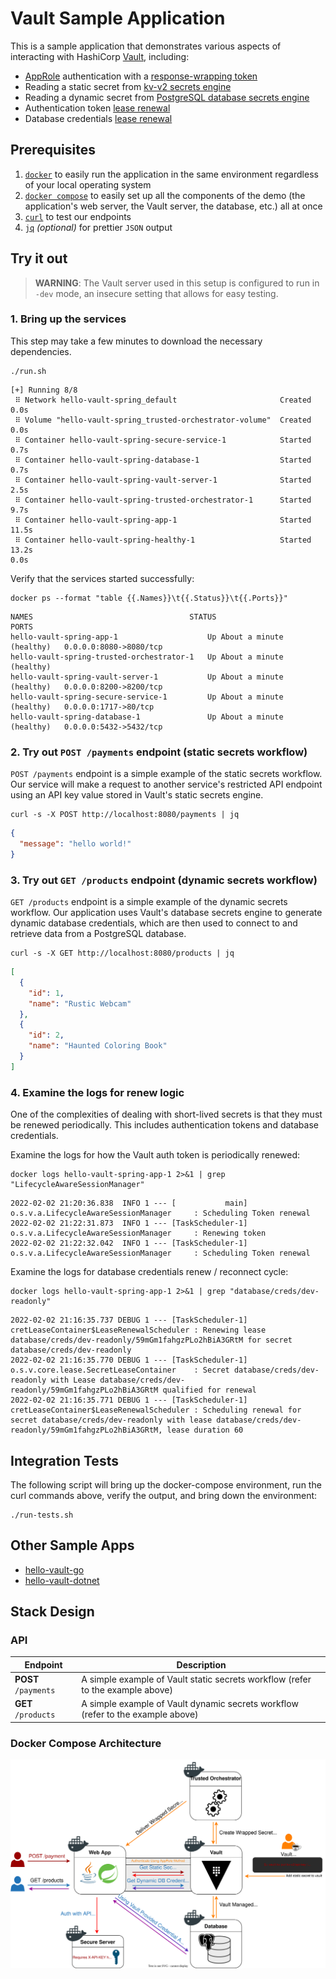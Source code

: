 # Vault Sample Application

This is a sample application that demonstrates various aspects of interacting
with HashiCorp [Vault][vault], including:

- [AppRole][vault-app-role] authentication with a [response-wrapping token][vault-token-wrapping]
- Reading a static secret from [kv-v2 secrets engine][vault-kv-v2]
- Reading a dynamic secret from [PostgreSQL database secrets engine][vault-postgresql]
- Authentication token [lease renewal][vault-leases]
- Database credentials [lease renewal][vault-leases]

## Prerequisites

1. [`docker`][docker] to easily run the application in the same environment regardless of your local operating system
1. [`docker compose`][docker-compose] to easily set up all the components of the demo (the application's web server, the
   Vault server, the database, etc.) all at once
1. [`curl`][curl] to test our endpoints
1. [`jq`][jq] _(optional)_ for prettier `JSON` output

## Try it out

> **WARNING**: The Vault server used in this setup is configured to run in
> `-dev` mode, an insecure setting that allows for easy testing.

### 1. Bring up the services

This step may take a few minutes to download the necessary dependencies.

```shell-session
./run.sh
```

```
[+] Running 8/8
 ⠿ Network hello-vault-spring_default                       Created             0.0s
 ⠿ Volume "hello-vault-spring_trusted-orchestrator-volume"  Created             0.0s
 ⠿ Container hello-vault-spring-secure-service-1            Started             0.7s
 ⠿ Container hello-vault-spring-database-1                  Started             0.7s
 ⠿ Container hello-vault-spring-vault-server-1              Started             2.5s
 ⠿ Container hello-vault-spring-trusted-orchestrator-1      Started             9.7s
 ⠿ Container hello-vault-spring-app-1                       Started             11.5s
 ⠿ Container hello-vault-spring-healthy-1                   Started             13.2s                                                                             0.0s

```

Verify that the services started successfully:

```shell-session
docker ps --format "table {{.Names}}\t{{.Status}}\t{{.Ports}}"
```

```
NAMES                                   STATUS                        PORTS
hello-vault-spring-app-1                    Up About a minute (healthy)   0.0.0.0:8080->8080/tcp
hello-vault-spring-trusted-orchestrator-1   Up About a minute (healthy)
hello-vault-spring-vault-server-1           Up About a minute (healthy)   0.0.0.0:8200->8200/tcp
hello-vault-spring-secure-service-1         Up About a minute (healthy)   0.0.0.0:1717->80/tcp
hello-vault-spring-database-1               Up About a minute (healthy)   0.0.0.0:5432->5432/tcp
```

### 2. Try out `POST /payments` endpoint (static secrets workflow)

`POST /payments` endpoint is a simple example of the static secrets workflow. Our service will make a request to another
service's restricted API endpoint using an API key value stored in Vault's static secrets engine.

```shell-session
curl -s -X POST http://localhost:8080/payments | jq
```

```json
{
  "message": "hello world!"
}
```

### 3. Try out `GET /products` endpoint (dynamic secrets workflow)

`GET /products` endpoint is a simple example of the dynamic secrets workflow. Our application uses Vault's database
secrets engine to generate dynamic database credentials, which are then used to connect to and retrieve data from a
PostgreSQL database.

```shell-session
curl -s -X GET http://localhost:8080/products | jq
```

```json
[
  {
    "id": 1,
    "name": "Rustic Webcam"
  },
  {
    "id": 2,
    "name": "Haunted Coloring Book"
  }
]
```

### 4. Examine the logs for renew logic

One of the complexities of dealing with short-lived secrets is that they must be renewed periodically. This includes
authentication tokens and database credentials.

Examine the logs for how the Vault auth token is periodically renewed:

```shell-session
docker logs hello-vault-spring-app-1 2>&1 | grep "LifecycleAwareSessionManager"
```

```log
2022-02-02 21:20:36.838  INFO 1 --- [           main] o.s.v.a.LifecycleAwareSessionManager     : Scheduling Token renewal
2022-02-02 21:22:31.873  INFO 1 --- [TaskScheduler-1] o.s.v.a.LifecycleAwareSessionManager     : Renewing token
2022-02-02 21:22:32.042  INFO 1 --- [TaskScheduler-1] o.s.v.a.LifecycleAwareSessionManager     : Scheduling Token renewal
```

Examine the logs for database credentials renew / reconnect cycle:

```shell-session
docker logs hello-vault-spring-app-1 2>&1 | grep "database/creds/dev-readonly"
```

```log
2022-02-02 21:16:35.737 DEBUG 1 --- [TaskScheduler-1] cretLeaseContainer$LeaseRenewalScheduler : Renewing lease database/creds/dev-readonly/59mGm1fahgzPLo2hBiA3GRtM for secret database/creds/dev-readonly
2022-02-02 21:16:35.770 DEBUG 1 --- [TaskScheduler-1] o.s.v.core.lease.SecretLeaseContainer    : Secret database/creds/dev-readonly with Lease database/creds/dev-readonly/59mGm1fahgzPLo2hBiA3GRtM qualified for renewal
2022-02-02 21:16:35.771 DEBUG 1 --- [TaskScheduler-1] cretLeaseContainer$LeaseRenewalScheduler : Scheduling renewal for secret database/creds/dev-readonly with lease database/creds/dev-readonly/59mGm1fahgzPLo2hBiA3GRtM, lease duration 60
```

## Integration Tests

The following script will bring up the docker-compose environment, run the curl commands above, verify the output, and
bring down the environment:

```shell-session
./run-tests.sh
```

## Other Sample Apps

- [hello-vault-go][hello-vault-go]
- [hello-vault-dotnet][hello-vault-dotnet]

## Stack Design

### API

| Endpoint             | Description                                                                     |
| -------------------- | ------------------------------------------------------------------------------- |
| **POST** `/payments` | A simple example of Vault static secrets workflow (refer to the example above)  |
| **GET** `/products`  | A simple example of Vault dynamic secrets workflow (refer to the example above) |

### Docker Compose Architecture

![Architecture overview of the docker-compose setup. Our Spring service authenticates with a Vault dev instance using a token provided by a Trusted Orchestrator. It then fetches an api key from Vault to communicate with a Secure Service. It also connects to a PostgreSQL database using Vault-provided credentials.](images/arch-overview.svg)

[vault]:                 https://www.vaultproject.io/
[vault-leases]:          https://www.vaultproject.io/docs/concepts/lease
[vault-app-role]:        https://www.vaultproject.io/docs/auth/approle
[vault-token-wrapping]:  https://www.vaultproject.io/docs/concepts/response-wrapping
[vault-kv-v2]:           https://www.vaultproject.io/docs/secrets/kv/kv-v2
[vault-postgresql]:      https://www.vaultproject.io/docs/secrets/databases/postgresql
[docker]:                https://docs.docker.com/get-docker/
[docker-compose]:        https://docs.docker.com/compose/install/
[curl]:                  https://curl.se/
[jq]:                    https://stedolan.github.io/jq/
[hello-vault-go]:        https://github.com/hashicorp/hello-vault-go
[hello-vault-dotnet]:    https://github.com/hashicorp/hello-vault-dotnet
